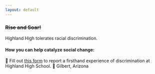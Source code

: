 ```yaml
---
layout: default
---
```


### <del> Rise and Soar!<del>
  Highland High tolerates racial discrimination.

#### How you can help catalyze social change:
  📝 Fill out [this form](https://form.jotform.com/202017830237042) to report a firsthand experience of discrimination at Highland High School.
  📍 Gilbert, Arizona
